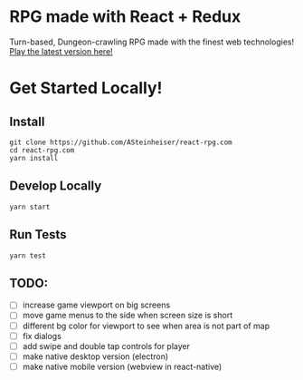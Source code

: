 # RPG made with React + Redux
Turn-based, Dungeon-crawling RPG made with the finest web technologies! [Play the latest version here!](http://react-rpg.com)

# Get Started Locally!
## Install
```
git clone https://github.com/ASteinheiser/react-rpg.com
cd react-rpg.com
yarn install
```
## Develop Locally
```
yarn start
```
## Run Tests
```
yarn test
```

## TODO:
- [ ] increase game viewport on big screens
- [ ] move game menus to the side when screen size is short
- [ ] different bg color for viewport to see when area is not part of map
- [ ] fix dialogs
- [ ] add swipe and double tap controls for player
- [ ] make native desktop version (electron)
- [ ] make native mobile version (webview in react-native)